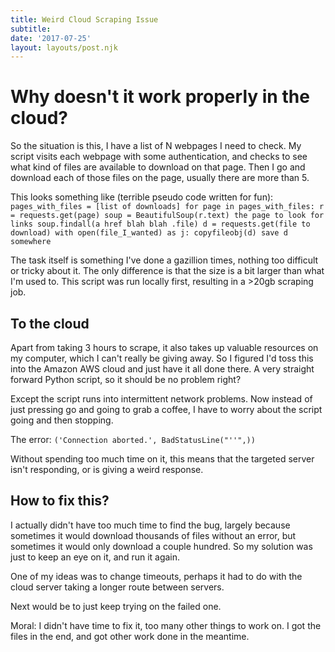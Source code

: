 ```yaml
---
title: Weird Cloud Scraping Issue
subtitle: 
date: '2017-07-25'
layout: layouts/post.njk
---
```

# Why doesn't it work properly in the cloud?

So the situation is this, I have a list of N webpages I need to check. My
script visits each webpage with some authentication, and checks to see what
kind of files are available to download on that page. Then I go and download
each of those files on the page, usually there are more than 5.

This looks something like (terrible pseudo code written for fun): `
pages_with_files = [list of downloads] for page in pages_with_files: r =
requests.get(page) soup = BeautifulSoup(r.text) the page to look for links
soup.findall(a href blah blah .file) d = requests.get(file to download) with
open(file_I_wanted) as j: copyfileobj(d) save d somewhere `

The task itself is something I've done a gazillion times, nothing too
difficult or tricky about it. The only difference is that the size is a bit
larger than what I'm used to. This script was run locally first, resulting in
a >20gb scraping job.

## To the cloud

Apart from taking 3 hours to scrape, it also takes up valuable resources on my
computer, which I can't really be giving away. So I figured I'd toss this into
the Amazon AWS cloud and just have it all done there. A very straight forward
Python script, so it should be no problem right?

Except the script runs into intermittent network problems. Now instead of just
pressing go and going to grab a coffee, I have to worry about the script going
and then stopping.

The error: `('Connection aborted.', BadStatusLine("''",))`

Without spending too much time on it, this means that the targeted server
isn't responding, or is giving a weird response.

## How to fix this?

I actually didn't have too much time to find the bug, largely because
sometimes it would download thousands of files without an error, but sometimes
it would only download a couple hundred. So my solution was just to keep an
eye on it, and run it again.

One of my ideas was to change timeouts, perhaps it had to do with the cloud
server taking a longer route between servers.

Next would be to just keep trying on the failed one.

Moral: I didn't have time to fix it, too many other things to work on. I got
the files in the end, and got other work done in the meantime.
